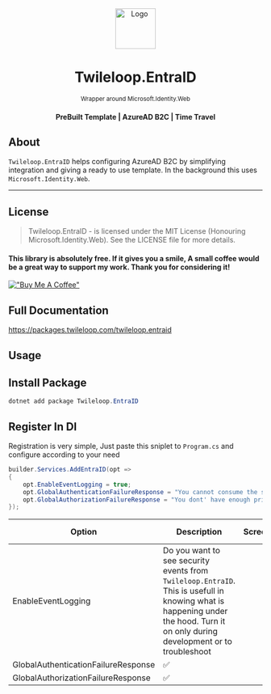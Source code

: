 ﻿﻿<!-- PROJECT LOGO -->
<br />
<div align="center">
  <a href="https://github.com/sangeethnandakumar/Twileloop.SST">
    <img src="https://1000logos.net/wp-content/uploads/2023/01/Microsoft-Azure-logo.png" alt="Logo" width="80">
  </a>

  <h1 align="center"> Twileloop.EntraID </h1>
  <small>Wrapper around Microsoft.Identity.Web</small>
  <h4 align="center"> PreBuilt Template | AzureAD B2C | Time Travel </h4>
</div>

## About
`Twileloop.EntraID` helps configuring AzureAD B2C by simplifying integration and giving a ready to use template. In the background this uses `Microsoft.Identity.Web`. 

<hr/>

## License
> Twileloop.EntraID - is licensed under the MIT License (Honouring Microsoft.Identity.Web). See the LICENSE file for more details.

#### This library is absolutely free. If it gives you a smile, A small coffee would be a great way to support my work. Thank you for considering it!
[!["Buy Me A Coffee"](https://www.buymeacoffee.com/assets/img/custom_images/orange_img.png)](https://www.buymeacoffee.com/sangeethnanda)

## Full Documentation
https://packages.twileloop.com/twileloop.entraid

## Usage

## Install Package

```powershell
dotnet add package Twileloop.EntraID
```

## Register In DI
Registration is very simple, Just paste this sniplet to `Program.cs` and configure according to your need
```csharp
builder.Services.AddEntraID(opt =>
{
    opt.EnableEventLogging = true;
    opt.GlobalAuthenticationFailureResponse = "You cannot consume the service.";
    opt.GlobalAuthorizationFailureResponse = "You dont' have enough privilages to access the requested endpoint.";
});
```

| Option     | Description | Screenshot  | Default Value 
| ---      | ---  | --- | ---
| EnableEventLogging   | Do you want to see security events from `Twileloop.EntraID`. This is usefull in knowing what is happening under the hood. Turn it on only during development or to troubleshoot  |    | false
| GlobalAuthenticationFailureResponse  | ✅
| GlobalAuthorizationFailureResponse   | ✅